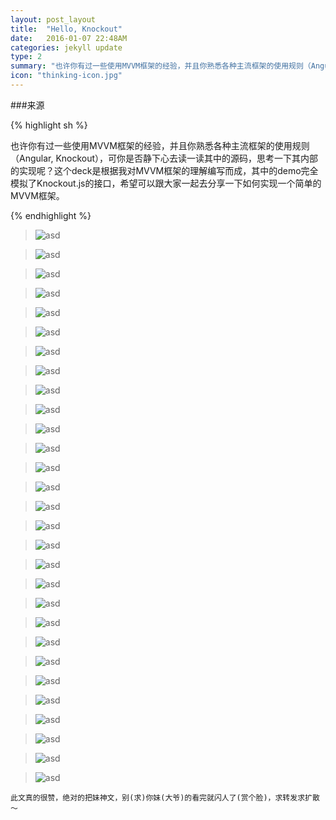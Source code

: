 ```yaml
---
layout: post_layout
title:  "Hello, Knockout"
date:   2016-01-07 22:48AM
categories: jekyll update
type: 2
summary: "也许你有过一些使用MVVM框架的经验，并且你熟悉各种主流框架的使用规则（Angular, Knockout），可你是否静下心去读一读其中的源码，思考一下其内部的实现呢？这个deck是根据我对MVVM框架的理解编写而成，其中的demo完全模拟了Knockout.js的接口，希望可以跟大家一起去分享一下如何实现一个简单的MVVM框架。"
icon: "thinking-icon.jpg"
---
```

###来源

{% highlight sh %}

也许你有过一些使用MVVM框架的经验，并且你熟悉各种主流框架的使用规则（Angular, Knockout），可你是否静下心去读一读其中的源码，思考一下其内部的实现呢？这个deck是根据我对MVVM框架的理解编写而成，其中的demo完全模拟了Knockout.js的接口，希望可以跟大家一起去分享一下如何实现一个简单的MVVM框架。

{% endhighlight %}

>![asd](/../img/knockout/knockout.001.jpg)

>![asd](/../img/knockout/knockout.002.jpg)

>![asd](/../img/knockout/knockout.003.jpg)

>![asd](/../img/knockout/knockout.004.jpg)

>![asd](/../img/knockout/knockout.005.jpg)

>![asd](/../img/knockout/knockout.006.jpg)

>![asd](/../img/knockout/knockout.007.jpg)

>![asd](/../img/knockout/knockout.008.jpg)

>![asd](/../img/knockout/knockout.009.jpg)

>![asd](/../img/knockout/knockout.010.jpg)

>![asd](/../img/knockout/knockout.011.jpg)

>![asd](/../img/knockout/knockout.012.jpg)

>![asd](/../img/knockout/knockout.013.jpg)

>![asd](/../img/knockout/knockout.014.jpg)

>![asd](/../img/knockout/knockout.015.jpg)

>![asd](/../img/knockout/knockout.016.jpg)

>![asd](/../img/knockout/knockout.017.jpg)

>![asd](/../img/knockout/knockout.018.jpg)

>![asd](/../img/knockout/knockout.019.jpg)

>![asd](/../img/knockout/knockout.020.jpg)

>![asd](/../img/knockout/knockout.021.jpg)

>![asd](/../img/knockout/knockout.022.jpg)

>![asd](/../img/knockout/knockout.023.jpg)

>![asd](/../img/knockout/knockout.024.jpg)

>![asd](/../img/knockout/knockout.025.jpg)

>![asd](/../img/knockout/knockout.026.jpg)

>![asd](/../img/knockout/knockout.027.jpg)

>![asd](/../img/knockout/knockout.028.jpg)

>![asd](/../img/knockout/knockout.029.jpg)


`此文真的很赞，绝对的把妹神文，别(求)你妹(大爷)的看完就闪人了(赏个脸)，求转发求扩散～` 










